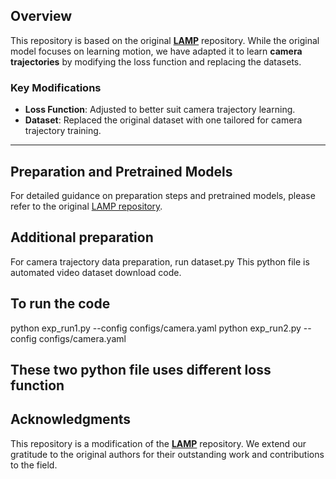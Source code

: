 ## Overview
This repository is based on the original **[LAMP](https://github.com/RQ-Wu/LAMP)** repository. While the original model focuses on learning motion, we have adapted it to learn **camera trajectories** by modifying the loss function and replacing the datasets.

### Key Modifications
- **Loss Function**: Adjusted to better suit camera trajectory learning.
- **Dataset**: Replaced the original dataset with one tailored for camera trajectory training.

---

## Preparation and Pretrained Models
For detailed guidance on preparation steps and pretrained models, please refer to the original [LAMP repository](https://github.com/RQ-Wu/LAMP).

## Additional preparation
For camera trajectory data preparation, run dataset.py 
This python file is automated video dataset download code. 

## To run the code
python exp_run1.py --config configs/camera.yaml
python exp_run2.py --config configs/camera.yaml

These two python file uses different loss function
---

## Acknowledgments
This repository is a modification of the **[LAMP](https://github.com/RQ-Wu/LAMP)** repository. We extend our gratitude to the original authors for their outstanding work and contributions to the field.
